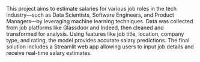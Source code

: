 This project aims to estimate salaries for various job roles in the tech industry—such as Data Scientists, Software Engineers, and Product Managers—by leveraging machine learning techniques. Data was collected from job platforms like Glassdoor and Indeed, then cleaned and transformed for analysis. Using features like job title, location, company type, and rating, the model provides accurate salary predictions. The final solution includes a Streamlit web app allowing users to input job details and receive real-time salary estimates.